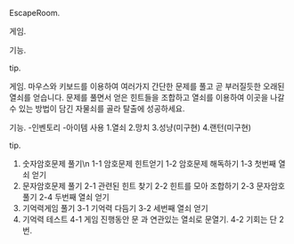 EscapeRoom.




게임.


기능.


tip.



게임.
  마우스와 키보드를 이용하여 여러가지 간단한 문제를 풀고 곧 부러질듯한 오래된 열쇠를 얻습니다.
  문제를 풀면서 얻은 힌트들을 조합하고 열쇠를 이용하여 이곳을 나갈 수 있는 방법이 담긴 자물쇠를 골라 탈출에 성공하세요.


기능.
  -인벤토리
  -아이템 사용
    1.열쇠
    2.망치
    3.성냥(미구현)
    4.랜턴(미구현)


tip.
1. 숫자암호문제 풀기\n
  1-1 암호문제 힌트얻기
  1-2 암호문제 해독하기
  1-3 첫번째 열쇠 얻기
2. 문자암호문제 풀기
  2-1 관련된 힌트 찾기
  2-2 힌트를 모아 조합하기
  2-3 문자암호 풀기
  2-4 두번째 열쇠 얻기
3. 기억력게임 풀기
  3-1 기억력 다듬기
  3-2 세번째 열쇠 얻기
4. 기억력 테스트
  4-1 게임 진행동안 문 과 연관있는 열쇠로 문열기.
  4-2 기회는 단 2번.



